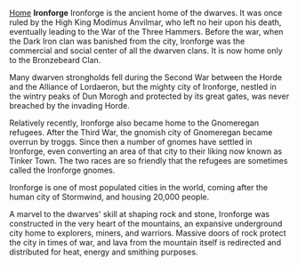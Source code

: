 [Home](../index.md)
**Ironforge**
Ironforge is the ancient home of the dwarves. It was once ruled by the High King Modimus Anvilmar, who left no heir upon his death, eventually leading to the War of the Three Hammers. Before the war, when the Dark Iron clan was banished from the city, Ironforge was the commercial and social center of all the dwarven clans. It is now home only to the Bronzebeard Clan.

Many dwarven strongholds fell during the Second War between the Horde and the Alliance of Lordaeron, but the mighty city of Ironforge, nestled in the wintry peaks of Dun Morogh and protected by its great gates, was never breached by the invading Horde.

Relatively recently, Ironforge also became home to the Gnomeregan refugees. After the Third War, the gnomish city of Gnomeregan became overrun by troggs. Since then a number of gnomes have settled in Ironforge, even converting an area of that city to their liking now known as Tinker Town. The two races are so friendly that the refugees are sometimes called the Ironforge gnomes.

Ironforge is one of most populated cities in the world, coming after the human city of Stormwind, and housing 20,000 people.

A marvel to the dwarves' skill at shaping rock and stone, Ironforge was constructed in the very heart of the mountains, an expansive underground city home to explorers, miners, and warriors. Massive doors of rock protect the city in times of war, and lava from the mountain itself is redirected and distributed for heat, energy and smithing purposes.